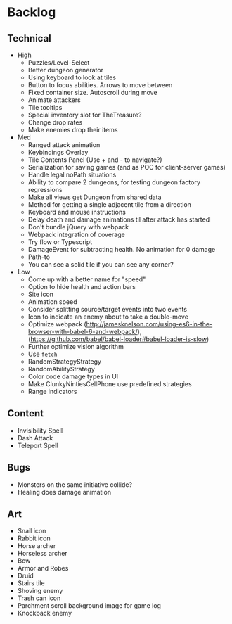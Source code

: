 # Backlog
## Technical
- High
  - Puzzles/Level-Select
  - Better dungeon generator
  - Using keyboard to look at tiles
  - Button to focus abilities. Arrows to move between
  - Fixed container size. Autoscroll during move
  - Animate attackers
  - Tile tooltips
  - Special inventory slot for TheTreasure?
  - Change drop rates
  - Make enemies drop their items
- Med
  - Ranged attack animation
  - Keybindings Overlay
  - Tile Contents Panel (Use + and - to navigate?)
  - Serialization for saving games (and as POC for client-server games)
  - Handle legal noPath situations
  - Ability to compare 2 dungeons, for testing dungeon factory regressions
  - Make all views get Dungeon from shared data
  - Method for getting a single adjacent tile from a direction
  - Keyboard and mouse instructions
  - Delay death and damage animations til after attack has started
  - Don't bundle jQuery with webpack
  - Webpack integration of coverage
  - Try flow or Typescript
  - DamageEvent for subtracting health. No animation for 0 damage
  - Path-to
  - You can see a solid tile if you can see any corner?
- Low
  - Come up with a better name for "speed"
  - Option to hide health and action bars
  - Site icon
  - Animation speed
  - Consider splitting source/target events into two events
  - Icon to indicate an enemy about to take a double-move
  - Optimize webpack (http://jamesknelson.com/using-es6-in-the-browser-with-babel-6-and-webpack/), (https://github.com/babel/babel-loader#babel-loader-is-slow)
  - Further optimize vision algorithm
  - Use `fetch`
  - RandomStrategyStrategy
  - RandomAbilityStrategy
  - Color code damage types in UI
  - Make ClunkyNintiesCellPhone use predefined strategies
  - Range indicators

## Content
  - Invisibility Spell
  - Dash Attack
  - Teleport Spell

## Bugs
  - Monsters on the same initiative collide?
  - Healing does damage animation

## Art
  - Snail icon
  - Rabbit icon
  - Horse archer
  - Horseless archer
  - Bow
  - Armor and Robes
  - Druid
  - Stairs tile
  - Shoving enemy
  - Trash can icon
  - Parchment scroll background image for game log
  - Knockback enemy
